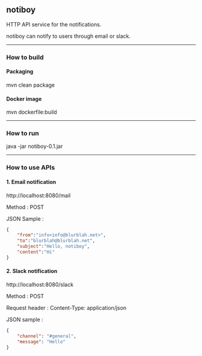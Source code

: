
## notiboy

HTTP API service for the notifications.

notiboy can notify to users through email or slack. 

---

### How to build

#### Packaging

mvn clean package

#### Docker image

mvn dockerfile:build

---

### How to run

java -jar notiboy-0.1.jar

---

### How to use APIs

#### 1. Email notification
http://localhost:8080/mail

Method : POST

JSON Sample :

```json
{
    "from":"info<info@blurblah.net>",
    "to":"blurblah@blurblah.net",
    "subject":"Hello, notiboy",	
    "content":"Hi"
}
```
#### 2. Slack notification
http://localhost:8080/slack

Method : POST

Request header : Content-Type: application/json

JSON sample :

```json
{
    "channel": "#general",
    "message": "Hello"
}
```
